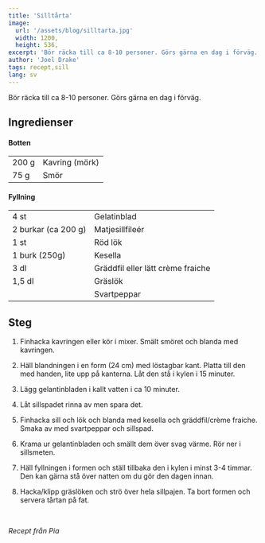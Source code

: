 ```yaml
---
title: 'Silltårta'
image:
  url: '/assets/blog/silltarta.jpg'
  width: 1200,
  height: 536,
excerpt: 'Bör räcka till ca 8-10 personer. Görs gärna en dag i förväg.'
author: 'Joel Drake'
tags: recept,sill
lang: sv
---
```


Bör räcka till ca 8-10 personer. Görs gärna en dag i förväg.

## Ingredienser

#### Botten

|       |                |
| ----- | -------------- |
| 200 g | Kavring (mörk) |
| 75 g  | Smör           |

#### Fyllning

|                     |                                   |
| ------------------- | --------------------------------- |
| 4 st                | Gelatinblad                       |
| 2 burkar (ca 200 g) | Matjesillfileér                   |
| 1 st                | Röd lök                           |
| 1 burk (250g)       | Kesella                           |
| 3 dl                | Gräddfil eller lätt crème fraiche |
| 1,5 dl              | Gräslök                           |
|                     | Svartpeppar                       |

## Steg

1. Finhacka kavringen eller kör i mixer. Smält smöret och blanda med kavringen.

2. Häll blandningen i en form (24 cm) med löstagbar kant. Platta till den med handen, lite upp på kanterna. Låt den stå i kylen i 15 minuter.

3. Lägg gelantinbladen i kallt vatten i ca 10 minuter.

4. Låt sillspadet rinna av men spara det.

5. Finhacka sill och lök och blanda med kesella och gräddfil/crème fraiche. Smaka av med svartpeppar och sillspad.

6. Krama ur gelantinbladen och smällt dem över svag värme. Rör ner i sillsmeten.

7. Häll fyllningen i formen och ställ tillbaka den i kylen i minst 3-4 timmar. Den kan gärna stå över natten om du gör den dagen innan.

8. Hacka/klipp gräslöken och strö över hela sillpajen. Ta bort formen och servera tårtan på fat.

<br />

_Recept från Pia_
